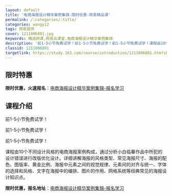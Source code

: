 ```yaml
---
layout: default
title: '电商海报设计精华案例集锦-限时优惠-网易精品课'
permalink: /:categories/:title/
categories: wangyi2
tags: 网易提供
cover: 1211006801.jpg
keywords: 精选网课,网易云课堂,电商海报设计精华案例集锦
description: '前1-5小节免费试学！前1-5小节免费试学！前1-5小节免费试学！课程由10个不同设计风格的电商海报案例构成，通过分析小'
classid: 1211006801
targetlink: https://study.163.com/course/introduction/1211006801.htm?share=1&shareId=1025206652&utm_campaign=share&utm_medium=iphoneShare&utm_source=&utm_u=1025206652
---
```


## 限时特惠

**限时优惠，火速报名**：[电商海报设计精华案例集锦-报名学习](https://study.163.com/course/introduction/1211006801.htm?share=1&shareId=1025206652&utm_campaign=share&utm_medium=iphoneShare&utm_source=&utm_u=1025206652)

## 课程介绍

前1-5小节免费试学！

前1-5小节免费试学！

前1-5小节免费试学！

课程由10个不同设计风格的电商海报案例构成，通过分析小白临摹作品中所犯的设计错误进行改版优化设计。详细讲解海报的风格类型、常见海报尺寸、海报的配色、图版率、黄金比例、海报中元素之间的视觉规律、元素间的对齐与统一、字体的选择和风格、文字在海报中的编排、图片的作用、网格系统等经典常见的海报设计知识点。

**限时优惠，报名地址**：[电商海报设计精华案例集锦-报名学习](https://study.163.com/course/introduction/1211006801.htm?share=1&shareId=1025206652&utm_campaign=share&utm_medium=iphoneShare&utm_source=&utm_u=1025206652)

